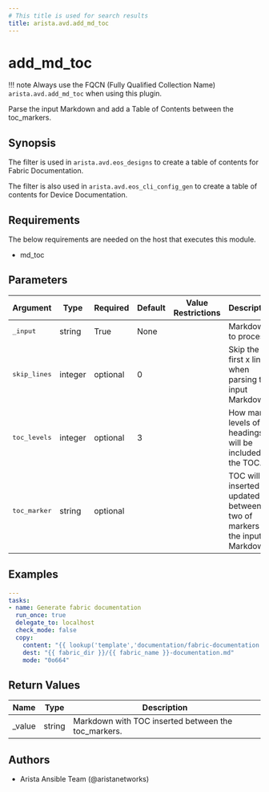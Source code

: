 ```yaml
---
# This title is used for search results
title: arista.avd.add_md_toc
---
```

<!--
  ~ Copyright (c) 2023-2024 Arista Networks, Inc.
  ~ Use of this source code is governed by the Apache License 2.0
  ~ that can be found in the LICENSE file.
  -->

# add_md_toc

!!! note
    Always use the FQCN (Fully Qualified Collection Name) `arista.avd.add_md_toc` when using this plugin.

Parse the input Markdown and add a Table of Contents between the toc_markers.

## Synopsis

The filter is used in `arista.avd.eos_designs` to create a table of contents for Fabric Documentation.

The filter is also used in `arista.avd.eos_cli_config_gen` to create a table of contents for Device Documentation.

## Requirements

The below requirements are needed on the host that executes this module.

- md_toc

## Parameters

| Argument | Type | Required | Default | Value Restrictions | Description |
| -------- | ---- | -------- | ------- | ------------------ | ----------- |
| <samp>_input</samp> | string | True | None |  | Markdown to process. |
| <samp>skip_lines</samp> | integer | optional | 0 |  | Skip the first x lines when parsing the input Markdown. |
| <samp>toc_levels</samp> | integer | optional | 3 |  | How many levels of headings will be included in the TOC. |
| <samp>toc_marker</samp> | string | optional | <!-- toc --> |  | TOC will be inserted or updated between two of markers in the input Markdown. |

## Examples

```yaml
---
tasks:
- name: Generate fabric documentation
  run_once: true
  delegate_to: localhost
  check_mode: false
  copy:
    content: "{{ lookup('template','documentation/fabric-documentation.j2') | arista.avd.add_md_toc(skip_lines=3) }}"
    dest: "{{ fabric_dir }}/{{ fabric_name }}-documentation.md"
    mode: "0o664"
```

## Return Values

| Name | Type | Description |
| ---- | ---- | ----------- |
| _value | string | Markdown with TOC inserted between the toc_markers. |

## Authors

- Arista Ansible Team (@aristanetworks)
